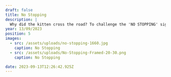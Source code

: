 ```yaml
---
draft: false
title: No Stopping
description: |
  Why did the kitten cross the road? To challenge the 'NO STOPPING' sign of course! **[SHOP NOW](https://shop.mmint.uk/products/no-stopping-framed-print)** 
year: 13/09/2023
position: 5
images:
  - src: /assets/uploads/no-stopping-1660.jpg
    caption: No Stopping
  - src: /assets/uploads/No-Stopping-Framed-20-30.png
    caption: No Stopping

date: 2023-09-13T12:26:42.925Z
---
```

